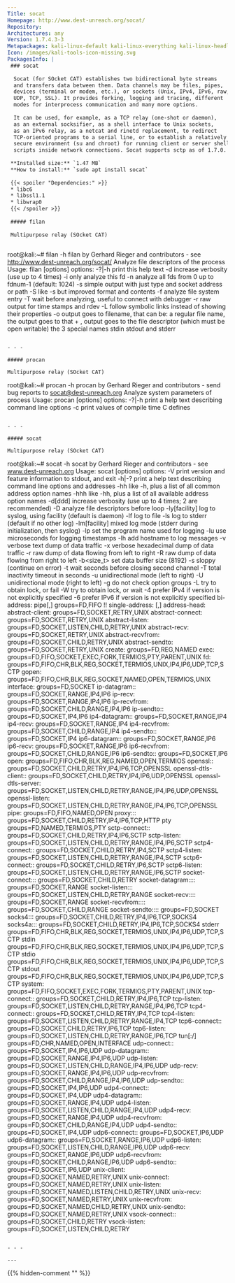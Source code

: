 ```yaml
---
Title: socat
Homepage: http://www.dest-unreach.org/socat/
Repository: 
Architectures: any
Version: 1.7.4.3-3
Metapackages: kali-linux-default kali-linux-everything kali-linux-headless kali-linux-labs kali-linux-large kali-linux-nethunter kali-tools-web 
Icon: /images/kali-tools-icon-missing.svg
PackagesInfo: |
 ### socat
 
  Socat (for SOcket CAT) establishes two bidirectional byte streams
  and transfers data between them. Data channels may be files, pipes,
  devices (terminal or modem, etc.), or sockets (Unix, IPv4, IPv6, raw,
  UDP, TCP, SSL). It provides forking, logging and tracing, different
  modes for interprocess communication and many more options.
   
  It can be used, for example, as a TCP relay (one-shot or daemon),
  as an external socksifier, as a shell interface to Unix sockets,
  as an IPv6 relay, as a netcat and rinetd replacement, to redirect
  TCP-oriented programs to a serial line, or to establish a relatively
  secure environment (su and chroot) for running client or server shell
  scripts inside network connections. Socat supports sctp as of 1.7.0.
 
 **Installed size:** `1.47 MB`  
 **How to install:** `sudo apt install socat`  
 
 {{< spoiler "Dependencies:" >}}
 * libc6 
 * libssl1.1 
 * libwrap0 
 {{< /spoiler >}}
 
 ##### filan
 
 Multipurpose relay (SOcket CAT)
 
 ```
 root@kali:~# filan -h
 filan by Gerhard Rieger and contributors - see http://www.dest-unreach.org/socat/
 Analyze file descriptors of the process
 Usage:
 filan [options]
    options:
       -?|-h          print this help text
       -d             increase verbosity (use up to 4 times)
       -i<fdnum>      only analyze this fd
       -n<fdnum>      analyze all fds from 0 up to fdnum-1 (default: 1024)
       -s             simple output with just type and socket address or path
       -S             like -s but improved format and contents
       -f<filename>   analyze file system entry
       -T<seconds>    wait before analyzing, useful to connect with debugger
       -r             raw output for time stamps and rdev
       -L             follow symbolic links instead of showing their properties
       -o<filename>   output goes to filename, that can be:
                      a regular file name, the output goes to that
                      +<filedes> , output goes to the file descriptor (which must be open writable)
                      the 3 special names stdin stdout and stderr
 ```
 
 - - -
 
 ##### procan
 
 Multipurpose relay (SOcket CAT)
 
 ```
 root@kali:~# procan -h
 procan by Gerhard Rieger and contributors - send bug reports to socat@dest-unreach.org
 Analyze system parameters of process
 Usage:
 procan [options]
    options:
       -?|-h  print a help text describing command line options
       -c     print values of compile time C defines
 ```
 
 - - -
 
 ##### socat
 
 Multipurpose relay (SOcket CAT)
 
 ```
 root@kali:~# socat -h
 socat by Gerhard Rieger and contributors - see www.dest-unreach.org
 Usage:
 socat [options] <bi-address> <bi-address>
    options:
       -V     print version and feature information to stdout, and exit
       -h|-?  print a help text describing command line options and addresses
       -hh    like -h, plus a list of all common address option names
       -hhh   like -hh, plus a list of all available address option names
       -d[ddd]         increase verbosity (use up to 4 times; 2 are recommended)
       -D     analyze file descriptors before loop
       -ly[facility]  log to syslog, using facility (default is daemon)
       -lf<logfile>   log to file
       -ls            log to stderr (default if no other log)
       -lm[facility]  mixed log mode (stderr during initialization, then syslog)
       -lp<progname>  set the program name used for logging
       -lu            use microseconds for logging timestamps
       -lh            add hostname to log messages
       -v     verbose text dump of data traffic
       -x     verbose hexadecimal dump of data traffic
       -r <file>      raw dump of data flowing from left to right
       -R <file>      raw dump of data flowing from right to left
       -b<size_t>     set data buffer size (8192)
       -s     sloppy (continue on error)
       -t<timeout>    wait seconds before closing second channel
       -T<timeout>    total inactivity timeout in seconds
       -u     unidirectional mode (left to right)
       -U     unidirectional mode (right to left)
       -g     do not check option groups
       -L <lockfile>  try to obtain lock, or fail
       -W <lockfile>  try to obtain lock, or wait
       -4     prefer IPv4 if version is not explicitly specified
       -6     prefer IPv6 if version is not explicitly specified
    bi-address:
       pipe[,<opts>]	groups=FD,FIFO
       <single-address>!!<single-address>
       <single-address>
    single-address:
       <address-head>[,<opts>]
    address-head:
       abstract-client:<filename>	groups=FD,SOCKET,RETRY,UNIX
       abstract-connect:<filename>	groups=FD,SOCKET,RETRY,UNIX
       abstract-listen:<filename>	groups=FD,SOCKET,LISTEN,CHILD,RETRY,UNIX
       abstract-recv:<filename>	groups=FD,SOCKET,RETRY,UNIX
       abstract-recvfrom:<filename>	groups=FD,SOCKET,CHILD,RETRY,UNIX
       abstract-sendto:<filename>	groups=FD,SOCKET,RETRY,UNIX
       create:<filename>	groups=FD,REG,NAMED
       exec:<command-line>	groups=FD,FIFO,SOCKET,EXEC,FORK,TERMIOS,PTY,PARENT,UNIX
       fd:<num>	groups=FD,FIFO,CHR,BLK,REG,SOCKET,TERMIOS,UNIX,IP4,IP6,UDP,TCP,SCTP
       gopen:<filename>	groups=FD,FIFO,CHR,BLK,REG,SOCKET,NAMED,OPEN,TERMIOS,UNIX
       interface:<interface>	groups=FD,SOCKET
       ip-datagram:<host>:<protocol>	groups=FD,SOCKET,RANGE,IP4,IP6
       ip-recv:<protocol>	groups=FD,SOCKET,RANGE,IP4,IP6
       ip-recvfrom:<protocol>	groups=FD,SOCKET,CHILD,RANGE,IP4,IP6
       ip-sendto:<host>:<protocol>	groups=FD,SOCKET,IP4,IP6
       ip4-datagram:<host>:<protocol>	groups=FD,SOCKET,RANGE,IP4
       ip4-recv:<protocol>	groups=FD,SOCKET,RANGE,IP4
       ip4-recvfrom:<protocol>	groups=FD,SOCKET,CHILD,RANGE,IP4
       ip4-sendto:<host>:<protocol>	groups=FD,SOCKET,IP4
       ip6-datagram:<host>:<protocol>	groups=FD,SOCKET,RANGE,IP6
       ip6-recv:<protocol>	groups=FD,SOCKET,RANGE,IP6
       ip6-recvfrom:<protocol>	groups=FD,SOCKET,CHILD,RANGE,IP6
       ip6-sendto:<host>:<protocol>	groups=FD,SOCKET,IP6
       open:<filename>	groups=FD,FIFO,CHR,BLK,REG,NAMED,OPEN,TERMIOS
       openssl:<host>:<port>	groups=FD,SOCKET,CHILD,RETRY,IP4,IP6,TCP,OPENSSL
       openssl-dtls-client:<host>:<port>	groups=FD,SOCKET,CHILD,RETRY,IP4,IP6,UDP,OPENSSL
       openssl-dtls-server:<port>	groups=FD,SOCKET,LISTEN,CHILD,RETRY,RANGE,IP4,IP6,UDP,OPENSSL
       openssl-listen:<port>	groups=FD,SOCKET,LISTEN,CHILD,RETRY,RANGE,IP4,IP6,TCP,OPENSSL
       pipe:<filename>	groups=FD,FIFO,NAMED,OPEN
       proxy:<proxy-server>:<host>:<port>	groups=FD,SOCKET,CHILD,RETRY,IP4,IP6,TCP,HTTP
       pty	groups=FD,NAMED,TERMIOS,PTY
       sctp-connect:<host>:<port>	groups=FD,SOCKET,CHILD,RETRY,IP4,IP6,SCTP
       sctp-listen:<port>	groups=FD,SOCKET,LISTEN,CHILD,RETRY,RANGE,IP4,IP6,SCTP
       sctp4-connect:<host>:<port>	groups=FD,SOCKET,CHILD,RETRY,IP4,SCTP
       sctp4-listen:<port>	groups=FD,SOCKET,LISTEN,CHILD,RETRY,RANGE,IP4,SCTP
       sctp6-connect:<host>:<port>	groups=FD,SOCKET,CHILD,RETRY,IP6,SCTP
       sctp6-listen:<port>	groups=FD,SOCKET,LISTEN,CHILD,RETRY,RANGE,IP6,SCTP
       socket-connect:<domain>:<protocol>:<remote-address>	groups=FD,SOCKET,CHILD,RETRY
       socket-datagram:<domain>:<type>:<protocol>:<remote-address>	groups=FD,SOCKET,RANGE
       socket-listen:<domain>:<protocol>:<local-address>	groups=FD,SOCKET,LISTEN,CHILD,RETRY,RANGE
       socket-recv:<domain>:<type>:<protocol>:<local-address>	groups=FD,SOCKET,RANGE
       socket-recvfrom:<domain>:<type>:<protocol>:<local-address>	groups=FD,SOCKET,CHILD,RANGE
       socket-sendto:<domain>:<type>:<protocol>:<remote-address>	groups=FD,SOCKET
       socks4:<socks-server>:<host>:<port>	groups=FD,SOCKET,CHILD,RETRY,IP4,IP6,TCP,SOCKS4
       socks4a:<socks-server>:<host>:<port>	groups=FD,SOCKET,CHILD,RETRY,IP4,IP6,TCP,SOCKS4
       stderr	groups=FD,FIFO,CHR,BLK,REG,SOCKET,TERMIOS,UNIX,IP4,IP6,UDP,TCP,SCTP
       stdin	groups=FD,FIFO,CHR,BLK,REG,SOCKET,TERMIOS,UNIX,IP4,IP6,UDP,TCP,SCTP
       stdio	groups=FD,FIFO,CHR,BLK,REG,SOCKET,TERMIOS,UNIX,IP4,IP6,UDP,TCP,SCTP
       stdout	groups=FD,FIFO,CHR,BLK,REG,SOCKET,TERMIOS,UNIX,IP4,IP6,UDP,TCP,SCTP
       system:<shell-command>	groups=FD,FIFO,SOCKET,EXEC,FORK,TERMIOS,PTY,PARENT,UNIX
       tcp-connect:<host>:<port>	groups=FD,SOCKET,CHILD,RETRY,IP4,IP6,TCP
       tcp-listen:<port>	groups=FD,SOCKET,LISTEN,CHILD,RETRY,RANGE,IP4,IP6,TCP
       tcp4-connect:<host>:<port>	groups=FD,SOCKET,CHILD,RETRY,IP4,TCP
       tcp4-listen:<port>	groups=FD,SOCKET,LISTEN,CHILD,RETRY,RANGE,IP4,TCP
       tcp6-connect:<host>:<port>	groups=FD,SOCKET,CHILD,RETRY,IP6,TCP
       tcp6-listen:<port>	groups=FD,SOCKET,LISTEN,CHILD,RETRY,RANGE,IP6,TCP
       tun[:<ip-addr>/<bits>]	groups=FD,CHR,NAMED,OPEN,INTERFACE
       udp-connect:<host>:<port>	groups=FD,SOCKET,IP4,IP6,UDP
       udp-datagram:<host>:<port>	groups=FD,SOCKET,RANGE,IP4,IP6,UDP
       udp-listen:<port>	groups=FD,SOCKET,LISTEN,CHILD,RANGE,IP4,IP6,UDP
       udp-recv:<port>	groups=FD,SOCKET,RANGE,IP4,IP6,UDP
       udp-recvfrom:<port>	groups=FD,SOCKET,CHILD,RANGE,IP4,IP6,UDP
       udp-sendto:<host>:<port>	groups=FD,SOCKET,IP4,IP6,UDP
       udp4-connect:<host>:<port>	groups=FD,SOCKET,IP4,UDP
       udp4-datagram:<host>:<port>	groups=FD,SOCKET,RANGE,IP4,UDP
       udp4-listen:<port>	groups=FD,SOCKET,LISTEN,CHILD,RANGE,IP4,UDP
       udp4-recv:<port>	groups=FD,SOCKET,RANGE,IP4,UDP
       udp4-recvfrom:<port>	groups=FD,SOCKET,CHILD,RANGE,IP4,UDP
       udp4-sendto:<host>:<port>	groups=FD,SOCKET,IP4,UDP
       udp6-connect:<host>:<port>	groups=FD,SOCKET,IP6,UDP
       udp6-datagram:<host>:<port>	groups=FD,SOCKET,RANGE,IP6,UDP
       udp6-listen:<port>	groups=FD,SOCKET,LISTEN,CHILD,RANGE,IP6,UDP
       udp6-recv:<port>	groups=FD,SOCKET,RANGE,IP6,UDP
       udp6-recvfrom:<port>	groups=FD,SOCKET,CHILD,RANGE,IP6,UDP
       udp6-sendto:<host>:<port>	groups=FD,SOCKET,IP6,UDP
       unix-client:<filename>	groups=FD,SOCKET,NAMED,RETRY,UNIX
       unix-connect:<filename>	groups=FD,SOCKET,NAMED,RETRY,UNIX
       unix-listen:<filename>	groups=FD,SOCKET,NAMED,LISTEN,CHILD,RETRY,UNIX
       unix-recv:<filename>	groups=FD,SOCKET,NAMED,RETRY,UNIX
       unix-recvfrom:<filename>	groups=FD,SOCKET,NAMED,CHILD,RETRY,UNIX
       unix-sendto:<filename>	groups=FD,SOCKET,NAMED,RETRY,UNIX
       vsock-connect:<cid>:<port>	groups=FD,SOCKET,CHILD,RETRY
       vsock-listen:<port>	groups=FD,SOCKET,LISTEN,CHILD,RETRY
 ```
 
 - - -
 
---
```

{{% hidden-comment "<!--Do not edit anything above this line-->" %}}
